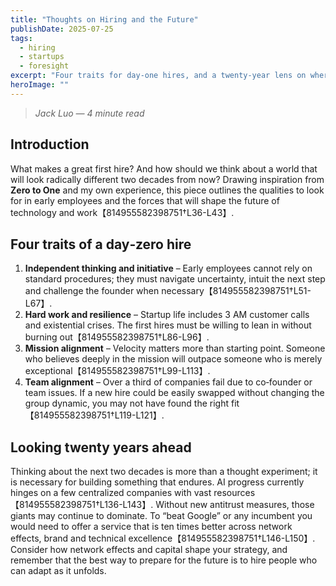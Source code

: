 ```yaml
---
title: "Thoughts on Hiring and the Future"
publishDate: 2025-07-25
tags:
  - hiring
  - startups
  - foresight
excerpt: "Four traits for day‑one hires, and a twenty‑year lens on where leverage concentrates in AI and beyond."
heroImage: ""
---
```


> *Jack Luo — 4 minute read*

## Introduction

What makes a great first hire?  And how should we think about a world that will look radically different two decades from now?  Drawing inspiration from **Zero to One** and my own experience, this piece outlines the qualities to look for in early employees and the forces that will shape the future of technology and work【814955582398751†L36-L43】.

## Four traits of a day‑zero hire

1. **Independent thinking and initiative** – Early employees cannot rely on standard procedures; they must navigate uncertainty, intuit the next step and challenge the founder when necessary【814955582398751†L51-L67】.  
2. **Hard work and resilience** – Startup life includes 3 AM customer calls and existential crises.  The first hires must be willing to lean in without burning out【814955582398751†L86-L96】.  
3. **Mission alignment** – Velocity matters more than starting point.  Someone who believes deeply in the mission will outpace someone who is merely exceptional【814955582398751†L99-L113】.  
4. **Team alignment** – Over a third of companies fail due to co‑founder or team issues.  If a new hire could be easily swapped without changing the group dynamic, you may not have found the right fit【814955582398751†L119-L121】.

## Looking twenty years ahead

Thinking about the next two decades is more than a thought experiment; it is necessary for building something that endures.  AI progress currently hinges on a few centralized companies with vast resources【814955582398751†L136-L143】.  Without new antitrust measures, those giants may continue to dominate.  To “beat Google” or any incumbent you would need to offer a service that is ten times better across network effects, brand and technical excellence【814955582398751†L146-L150】.  Consider how network effects and capital shape your strategy, and remember that the best way to prepare for the future is to hire people who can adapt as it unfolds.
